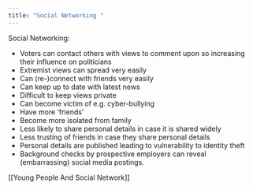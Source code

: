 ```yaml
---
title: "Social Networking "
--- 
```

Social Networking:

- Voters can contact others with views to comment upon so increasing their influence on politicians
- Extremist views can spread very easily
- Can (re-)connect with friends very easily
- Can keep up to date with latest news
- Difficult to keep views private
- Can become victim of e.g. cyber-bullying
- Have more ‘friends’
- Become more isolated from family
- Less likely to share personal details in case it is shared widely
- Less trusting of friends in case they share personal details
- Personal details are published leading to vulnerability to identity theft
- Background checks by prospective employers can reveal (embarrassing) social media postings.

[[Young People And Social Network]]